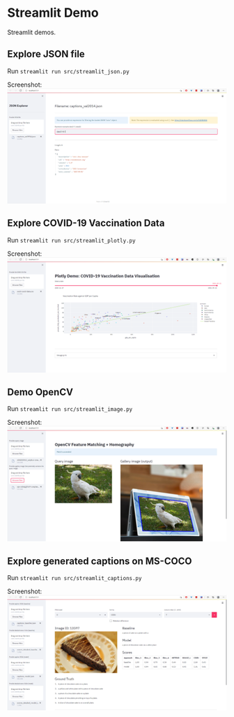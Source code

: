 # Streamlit Demo

Streamlit demos.


## Explore JSON file

Run `streamlit run src/streamlit_json.py`

Screenshot: ![streamlit_json](../resources/streamlit_json.png "streamlit_json.py")


## Explore COVID-19 Vaccination Data

Run `streamlit run src/streamlit_plotly.py`

Screenshot: ![streamlit_plotly](../resources/streamlit_plotly.png "streamlit_plotly.py")


## Demo OpenCV

Run `streamlit run src/streamlit_image.py`

Screenshot: ![streamlit_image](../resources/streamlit_image.png "streamlit_image.py")


## Explore generated captions on MS-COCO

Run `streamlit run src/streamlit_captions.py`

Screenshot: ![streamlit_captions](../resources/streamlit_captions.png "streamlit_captions.py")
